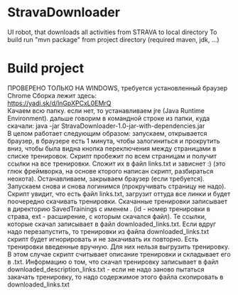 # StravaDownloader
UI robot, that downloads all activities from STRAVA to local directory
To build run "mvn package" from project directory (required maven, jdk, ...) 

# Build project
ПРОВЕРЕНО ТОЛЬКО НА WINDOWS, требуется установленный браузер Chrome
Сборка лежит здесь:  
https://yadi.sk/d/lnGpXPCxL0EMrQ  
Качаем всю папку. если нет, то устанавливаем jre (Java Runtime Environment). дальше говорим в командной строке из папки, куда скачали: java -jar StravaDownloader-1.0-jar-with-dependencies.jar  
В целом работает следующим образом: запускаем, открывается браузер, в браузере есть 1 минута, чтобы залогиниться и прокрутить вниз, чтобы была видна кнопка переключения между страницами в списке тренировок. Скрипт пробежит по всем страницам и получит ссылки на все тренировки. Сложит их в файл links.txt и зависнет :) (это глюк фреймворка, на основе кторого написан скрипт, разбираться неохота). Останавливаем, закрываем браузер (если требуется). Запускаем снова и снова логинимся (прокручивать страницу не надо). Скрипт увидит, что есть файл links.txt, загрузит оттуда все линки и будет поочередно скачивать тренировки. Скачанные тренировки записывает в директорию SavedTrainings с именем <ID>.<EXT> (id - номер тренировки в страва, ext - расширение, с которым скачался файл). Те ссылки, которые скачал записывает в файл downloaded_links.txt. Если вдруг надо перезапустить, то тренировки из файла downloaded_links.txt скрипт будет игнорировать и не закачивать их повторно. Есть тренировки введенные вручную. Для них нельзя выгрузить тренировку. В этом случае скрипт считывает описание тренировки и складывает его в <ID>.txt. Информацию о том, что скачал тренировку записывает в файл downloaded_description_links.txt - если не надо заново пытаться закачать тренировку, то надо содержимое этого файла скопировать в downloaded_links.txt  
